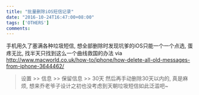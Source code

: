 ```yaml
---
title: "批量删除iOS短信记录"
date: "2016-10-24T16:47:00+08:00"
tags: ['OTHERS']
comments: 
---
```



手机用久了塞满各种垃圾短信, 想全部删除时发现坑爹的iOS只能一个一个点选, 蛋疼无比, 找半天只找到这么一个曲线救国的办法
via <http://www.macworld.co.uk/how-to/iphone/how-delete-all-old-messages-from-iphone-3644462/>
> 设置 >> 信息 >> 保留信息 >> 30天
然后再手动删除30天以内的, 真是麻烦, 想来乔老爷子设计之初也没考虑到天朝垃圾短信如此泛滥吧~